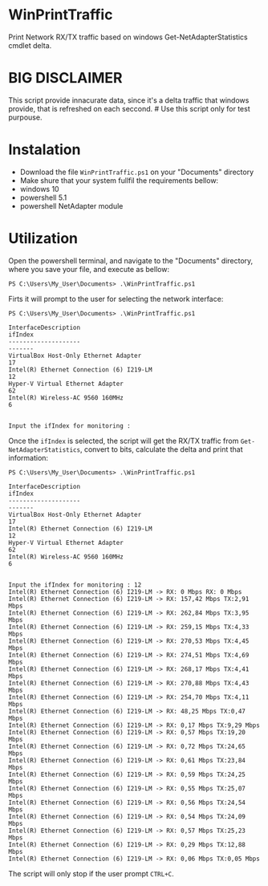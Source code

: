 # WinPrintTraffic
Print Network RX/TX traffic based on windows Get-NetAdapterStatistics cmdlet delta.

# BIG DISCLAIMER
This script provide innacurate data, since it's a delta traffic that windows provide, that is refreshed on each seccond.  #
Use this script only for test purpouse.

# Instalation

 - Download the file `WinPrintTraffic.ps1` on your "Documents" directory
 - Make shure that your system fullfil the requirements bellow:
  - windows 10
  - powershell 5.1
  - powershell NetAdapter module

# Utilization

Open the powershell terminal, and navigate to the "Documents" directory, where you save your file, and execute as bellow:
```
PS C:\Users\My_User\Documents> .\WinPrintTraffic.ps1
```

Firts it will prompt to the user for selecting the network interface:

```
PS C:\Users\My_User\Documents> .\WinPrintTraffic.ps1

InterfaceDescription                                                             ifIndex
--------------------                                                             -------
VirtualBox Host-Only Ethernet Adapter                                                 17
Intel(R) Ethernet Connection (6) I219-LM                                              12
Hyper-V Virtual Ethernet Adapter                                                      62
Intel(R) Wireless-AC 9560 160MHz                                                       6


Input the ifIndex for monitoring : 
```

Once the `ifIndex` is selected, the script will get the RX/TX traffic from `Get-NetAdapterStatistics`, convert to bits, calculate the delta and print that information:
```
PS C:\Users\My_User\Documents> .\WinPrintTraffic.ps1

InterfaceDescription                                                             ifIndex
--------------------                                                             -------
VirtualBox Host-Only Ethernet Adapter                                                 17
Intel(R) Ethernet Connection (6) I219-LM                                              12
Hyper-V Virtual Ethernet Adapter                                                      62
Intel(R) Wireless-AC 9560 160MHz                                                       6


Input the ifIndex for monitoring : 12
Intel(R) Ethernet Connection (6) I219-LM -> RX: 0 Mbps RX: 0 Mbps
Intel(R) Ethernet Connection (6) I219-LM -> RX: 157,42 Mbps TX:2,91 Mbps
Intel(R) Ethernet Connection (6) I219-LM -> RX: 262,84 Mbps TX:3,95 Mbps
Intel(R) Ethernet Connection (6) I219-LM -> RX: 259,15 Mbps TX:4,33 Mbps
Intel(R) Ethernet Connection (6) I219-LM -> RX: 270,53 Mbps TX:4,45 Mbps
Intel(R) Ethernet Connection (6) I219-LM -> RX: 274,51 Mbps TX:4,69 Mbps
Intel(R) Ethernet Connection (6) I219-LM -> RX: 268,17 Mbps TX:4,41 Mbps
Intel(R) Ethernet Connection (6) I219-LM -> RX: 270,88 Mbps TX:4,43 Mbps
Intel(R) Ethernet Connection (6) I219-LM -> RX: 254,70 Mbps TX:4,11 Mbps
Intel(R) Ethernet Connection (6) I219-LM -> RX: 48,25 Mbps TX:0,47 Mbps
Intel(R) Ethernet Connection (6) I219-LM -> RX: 0,17 Mbps TX:9,29 Mbps
Intel(R) Ethernet Connection (6) I219-LM -> RX: 0,57 Mbps TX:19,20 Mbps
Intel(R) Ethernet Connection (6) I219-LM -> RX: 0,72 Mbps TX:24,65 Mbps
Intel(R) Ethernet Connection (6) I219-LM -> RX: 0,61 Mbps TX:23,84 Mbps
Intel(R) Ethernet Connection (6) I219-LM -> RX: 0,59 Mbps TX:24,25 Mbps
Intel(R) Ethernet Connection (6) I219-LM -> RX: 0,55 Mbps TX:25,07 Mbps
Intel(R) Ethernet Connection (6) I219-LM -> RX: 0,56 Mbps TX:24,54 Mbps
Intel(R) Ethernet Connection (6) I219-LM -> RX: 0,54 Mbps TX:24,09 Mbps
Intel(R) Ethernet Connection (6) I219-LM -> RX: 0,57 Mbps TX:25,23 Mbps
Intel(R) Ethernet Connection (6) I219-LM -> RX: 0,29 Mbps TX:12,88 Mbps
Intel(R) Ethernet Connection (6) I219-LM -> RX: 0,06 Mbps TX:0,05 Mbps
```
The script will only stop if the user prompt `CTRL+C`.

